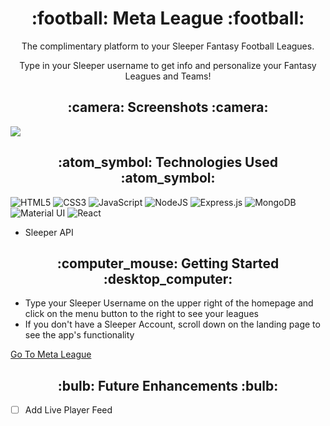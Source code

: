 <h1 align='center'> :football: Meta League  :football: </h1>

<p align='center'> The complimentary platform to your Sleeper Fantasy Football Leagues. </p>
<p align='center'> Type in your Sleeper username to get info and personalize your Fantasy Leagues and Teams!</p>


<h2 align='center'> :camera: Screenshots :camera: </h2>


<img src="https://i.imgur.com/mskmWSe.jpg">



<h2 align='center'> :atom_symbol: Technologies Used :atom_symbol: </h2>


![HTML5](https://img.shields.io/badge/html5-%23E34F26.svg?style=for-the-badge&logo=html5&logoColor=white)
![CSS3](https://img.shields.io/badge/css3-%231572B6.svg?style=for-the-badge&logo=css3&logoColor=white)
![JavaScript](https://img.shields.io/badge/javascript-%23323330.svg?style=for-the-badge&logo=javascript&logoColor=%23F7DF1E)
![NodeJS](https://img.shields.io/badge/node.js-6DA55F?style=for-the-badge&logo=node.js&logoColor=white)
![Express.js](https://img.shields.io/badge/express.js-%23404d59.svg?style=for-the-badge&logo=express&logoColor=%2361DAFB)
![MongoDB](https://img.shields.io/badge/MongoDB-%234ea94b.svg?style=for-the-badge&logo=mongodb&logoColor=white)
![Material UI](https://img.shields.io/badge/Material%20UI-007FFF?style=for-the-badge&logo=mui&logoColor=white)
![React](https://img.shields.io/badge/React-20232A?style=for-the-badge&logo=react&logoColor=61DAFB)
- Sleeper API




<h2 align='center'> :computer_mouse: Getting Started :desktop_computer: </h2>

- Type your Sleeper Username on the upper right of the homepage and click on the menu button to the right to see your leagues
- If you don't have a Sleeper Account, scroll down on the landing page to see the app's functionality


[Go To Meta League](https://meta-league.herokuapp.com)

<h2 align='center'>:bulb: Future Enhancements :bulb: </h2>


- [ ] Add Live Player Feed
